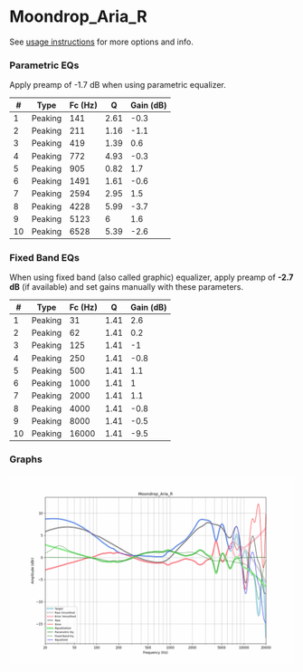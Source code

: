 # Moondrop_Aria_R
See [usage instructions](https://github.com/jaakkopasanen/AutoEq#usage) for more options and info.

### Parametric EQs
Apply preamp of -1.7 dB when using parametric equalizer.

|   # | Type    |   Fc (Hz) |    Q |   Gain (dB) |
|-----|---------|-----------|------|-------------|
|   1 | Peaking |       141 | 2.61 |        -0.3 |
|   2 | Peaking |       211 | 1.16 |        -1.1 |
|   3 | Peaking |       419 | 1.39 |         0.6 |
|   4 | Peaking |       772 | 4.93 |        -0.3 |
|   5 | Peaking |       905 | 0.82 |         1.7 |
|   6 | Peaking |      1491 | 1.61 |        -0.6 |
|   7 | Peaking |      2594 | 2.95 |         1.5 |
|   8 | Peaking |      4228 | 5.99 |        -3.7 |
|   9 | Peaking |      5123 | 6    |         1.6 |
|  10 | Peaking |      6528 | 5.39 |        -2.6 |

### Fixed Band EQs
When using fixed band (also called graphic) equalizer, apply preamp of **-2.7 dB** (if available) and set gains manually with these parameters.

|   # | Type    |   Fc (Hz) |    Q |   Gain (dB) |
|-----|---------|-----------|------|-------------|
|   1 | Peaking |        31 | 1.41 |         2.6 |
|   2 | Peaking |        62 | 1.41 |         0.2 |
|   3 | Peaking |       125 | 1.41 |        -1   |
|   4 | Peaking |       250 | 1.41 |        -0.8 |
|   5 | Peaking |       500 | 1.41 |         1.1 |
|   6 | Peaking |      1000 | 1.41 |         1   |
|   7 | Peaking |      2000 | 1.41 |         1.1 |
|   8 | Peaking |      4000 | 1.41 |        -0.8 |
|   9 | Peaking |      8000 | 1.41 |        -0.5 |
|  10 | Peaking |     16000 | 1.41 |        -9.5 |

### Graphs
![](./Moondrop_Aria_R.png)
